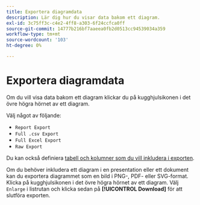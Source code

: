 ```yaml
---
title: Exportera diagramdata
description: Lär dig hur du visar data bakom ett diagram.
exl-id: 3c75ff3c-c4e2-4ff8-a303-6f24ccfca0ff
source-git-commit: 14777b216bf7aaeea0fb2d0513cc94539034a359
workflow-type: tm+mt
source-wordcount: '103'
ht-degree: 0%

---
```


# Exportera diagramdata

Om du vill visa data bakom ett diagram klickar du på kugghjulsikonen i det övre högra hörnet av ett diagram.

Välj något av följande:

- `Report Export`
- `Full .csv Export`
- `Full Excel Export`
- `Raw Export`

Du kan också definiera [tabell och kolumner som du vill inkludera i exporten](../../tutorials/export-raw-data.md).

Om du behöver inkludera ett diagram i en presentation eller ett dokument kan du exportera diagrammet som en bild i PNG-, PDF- eller SVG-format. Klicka på kugghjulsikonen i det övre högra hörnet av ett diagram. Välj `Enlarge` i listrutan och klicka sedan på **[!UICONTROL Download]** för att slutföra exporten.
